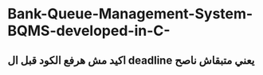 # Bank-Queue-Management-System-BQMS-developed-in-C-
## اكيد مش هرفع الكود قبل ال deadline يعني متبقاش ناصح 
